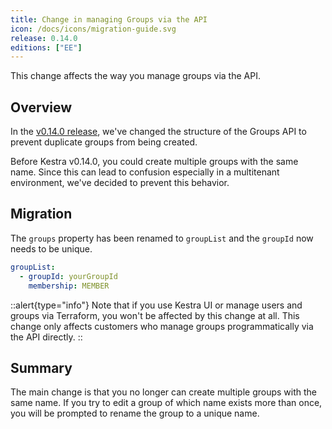 ```yaml
---
title: Change in managing Groups via the API
icon: /docs/icons/migration-guide.svg
release: 0.14.0
editions: ["EE"]
---
```


This change affects the way you manage groups via the API.

## Overview

In the [v0.14.0 release](/blogs/2024-01-22-release-0-14.md), we've changed the structure of the Groups API to prevent duplicate groups from being created.

Before Kestra v0.14.0, you could create multiple groups with the same name. Since this can lead to confusion especially in a multitenant environment, we've decided to prevent this behavior.

## Migration

The `groups` property has been renamed to `groupList` and the `groupId` now needs to be unique.

```yaml
groupList:
  - groupId: yourGroupId
    membership: MEMBER
```

::alert{type="info"}
Note that if you use Kestra UI or manage users and groups via Terraform, you won't be affected by this change at all. This change only affects customers who manage groups programmatically via the API directly.
::

## Summary

The main change is that you no longer can create multiple groups with the same name. If you try to edit a group of which name exists more than once, you will be prompted to rename the group to a unique name.